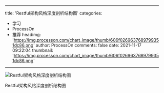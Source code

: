 
---
title: 'Restful架构风格深度剖析结构图'
categories: 
 - 学习
 - ProcessOn
 - 推荐
headimg: 'https://img.processon.com/chart_image/thumb/606f0269637689799351dc86.png'
author: ProcessOn
comments: false
date: 2021-11-17 09:22:04
thumbnail: 'https://img.processon.com/chart_image/thumb/606f0269637689799351dc86.png'
---

<div>   
<img class="thumb" alt="Restful架构风格深度剖析结构图" src="https://img.processon.com/chart_image/thumb/606f0269637689799351dc86.png" referrerpolicy="no-referrer">
<p>Restful架构风格深度剖析结构图</p>  
</div>
            
